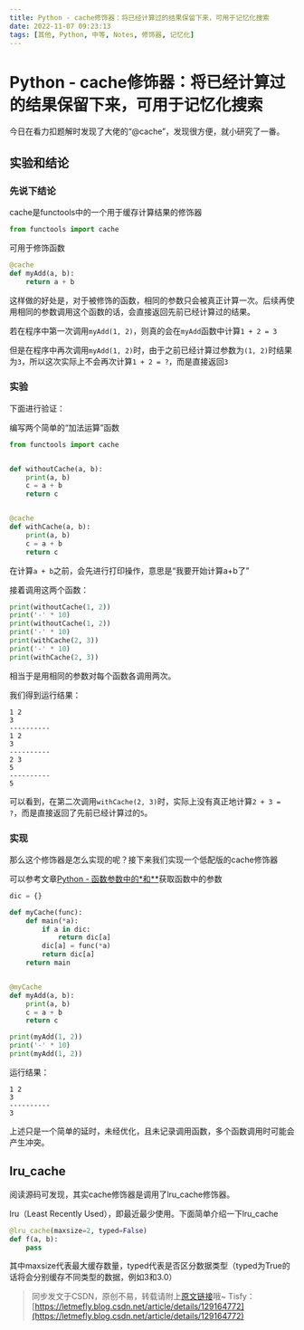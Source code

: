 ```yaml
---
title: Python - cache修饰器：将已经计算过的结果保留下来，可用于记忆化搜索
date: 2022-11-07 09:23:13
tags: [其他, Python, 中等, Notes, 修饰器, 记忆化]
---
```


# Python - cache修饰器：将已经计算过的结果保留下来，可用于记忆化搜索

今日在看力扣题解时发现了大佬的“@cache”，发现很方便，就小研究了一番。

## 实验和结论

### 先说下结论

cache是functools中的一个用于缓存计算结果的修饰器

```python
from functools import cache
```

可用于修饰函数

```python
@cache
def myAdd(a, b):
    return a + b
```

<!-- 这样做的好处是，在第二次计算某个已经计算过的值的时候，会直接返回之前计算过的结果。 -->

这样做的好处是，对于被修饰的函数，相同的参数只会被真正计算一次。后续再使用相同的参数调用这个函数的话，会直接返回先前已经计算过的结果。

若在程序中第一次调用```myAdd(1, 2)```，则真的会在```myAdd```函数中计算```1 + 2 = 3```

但是在程序中再次调用```myAdd(1, 2)```时，由于之前已经计算过参数为```(1, 2)```时结果为```3```，所以这次实际上不会再次计算```1 + 2 = ?```，而是直接返回```3```

### 实验

下面进行验证：

编写两个简单的“加法运算”函数

```python
from functools import cache


def withoutCache(a, b):
    print(a, b)
    c = a + b
    return c


@cache
def withCache(a, b):
    print(a, b)
    c = a + b
    return c
```

在计算```a + b```之前，会先进行打印操作，意思是“我要开始计算a+b了”

接着调用这两个函数：

```python
print(withoutCache(1, 2))
print('-' * 10)
print(withoutCache(1, 2))
print('-' * 10)
print(withCache(2, 3))
print('-' * 10)
print(withCache(2, 3))
```

相当于是用相同的参数对每个函数各调用两次。

我们得到运行结果：

```
1 2
3
----------
1 2
3
----------
2 3
5
----------
5
```

可以看到，在第二次调用```withCache(2, 3)```时，实际上没有真正地计算```2 + 3 = ?```，而是直接返回了先前已经计算过的```5```。

### 实现

那么这个修饰器是怎么实现的呢？接下来我们实现一个低配版的cache修饰器

可以参考文章[Python - 函数参数中的*和**](https://leetcode.letmefly.xyz/2023/02/22/Other-Python-StarAndStarStarInFunctionParameter/)获取函数中的参数

```python
dic = {}

def myCache(func):
    def main(*a):
        if a in dic:
            return dic[a]
        dic[a] = func(*a)
        return dic[a]
    return main


@myCache
def myAdd(a, b):
    print(a, b)
    c = a + b
    return c

print(myAdd(1, 2))
print('-' * 10)
print(myAdd(1, 2))
```

运行结果：

```
1 2
3
----------
3
```

上述只是一个简单的延时，未经优化，且未记录调用函数，多个函数调用时可能会产生冲突。

## lru_cache

阅读源码可发现，其实cache修饰器是调用了lru_cache修饰器。

lru（Least Recently Used），即最近最少使用。下面简单介绍一下lru_cache

```python
@lru_cache(maxsize=2, typed=False)
def f(a, b):
    pass
```

其中maxsize代表最大缓存数量，typed代表是否区分数据类型（typed为True的话将会分别缓存不同类型的数据，例如3和3.0）

> 同步发文于CSDN，原创不易，转载请附上[原文链接](https://leetcode.letmefly.xyz/2023/02/22/Other-Python-CacheDecorator/)哦~
> Tisfy：[https://letmefly.blog.csdn.net/article/details/129164772](https://letmefly.blog.csdn.net/article/details/129164772)
